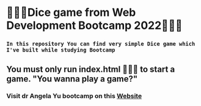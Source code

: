# 👨🏻‍💻Dice game from Web Development Bootcamp 2022👨🏻‍💻

### `In this repository You can find very simple Dice game which I've built while studying Bootcamp `

## You must only run index.html 👨🏻‍💻 to start a game. "You wanna play a game?"

### Visit dr Angela Yu bootcamp on this [Website](https://www.udemy.com/course/the-complete-web-development-bootcamp/)
